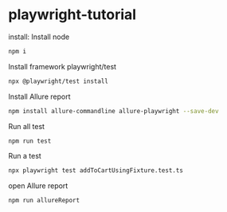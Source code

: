 # playwright-tutorial 
install:
Install node
```bash
npm i
```
Install framework playwright/test

```bash
npx @playwright/test install
```

Install Allure report
```bash
npm install allure-commandline allure-playwright --save-dev
```

Run all test
```bash
npm run test
```
Run a test
```bash
npx playwright test addToCartUsingFixture.test.ts
```

open Allure report
```bash
npm run allureReport
```